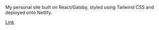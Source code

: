 My personal site built on React/Gatsby, styled using Tailwind CSS and deployed onto Netlify.

[Link](https://psuepai.com/)